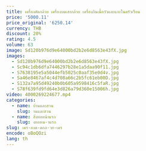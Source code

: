 ```yaml
---
title: เครื่องตัดกล้วย เครื่องบดเสากล้วย เครื่องกินเนื้อวัวและแกะในครัวเรือน
price: '5000.11'
price_original: '6250.14'
currency: THB
discount: 20%
rating: 4.5
volume: 63
image: Sd120b976d9e64000bd2b2e6d8563e43fX.jpg
images:
  - Sd120b976d9e64000bd2b2e6d8563e43fX.jpg
  - Sc94c1db6dfa7446297b28e1a5daa90f11.jpg
  - S7638195e5a5044efb5025c0aaf35e0d4v.jpg
  - Sa46e8467af4c4d708a66c2b5fc61eb00D.jpg
  - S132a7a95d49240b0b605a9598416c5faR.jpg
  - S78f639fd9fd64e3d826a79d360e15006h.jpg
video: 4000269224677.mp4
categories:
  - name: บ้านและสวน
    slug: านและสวน
  - name: สิ่งทอหน้าแรก
    slug: งทอหน-าแรก
slug: เคร-องต-ดกล-วย-เคร
encode: oBoQOzi
lang: th
---
```

  